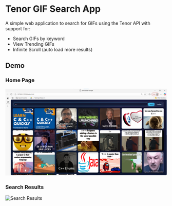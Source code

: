 # Tenor GIF Search App

A simple web application to search for GIFs using the Tenor API with support for:
- Search GIFs by keyword  
- View Trending GIFs  
- Infinite Scroll (auto load more results)  

## Demo

### Home Page
![Home Page](screenshots/image1.png)

### Search Results
![Search Results](screenshots/image2.png)


